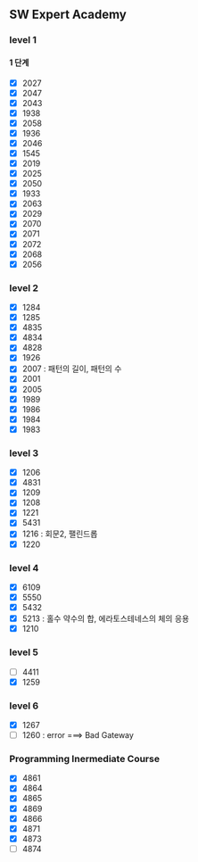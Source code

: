 ## SW Expert Academy
### level 1
#### 1 단계
- [x] 2027
- [x] 2047
- [x] 2043
- [x] 1938
- [x] 2058
- [x] 1936
- [x] 2046
- [x] 1545
- [x] 2019
- [x] 2025
- [x] 2050
- [x] 1933
- [x] 2063
- [x] 2029
- [x] 2070
- [x] 2071
- [x] 2072
- [x] 2068
- [x] 2056

### level 2
- [x] 1284
- [x] 1285
- [x] 4835
- [x] 4834
- [x] 4828
- [x] 1926
- [x] 2007 : 패턴의 길이, 패턴의 수
- [x] 2001
- [x] 2005
- [x] 1989
- [x] 1986
- [x] 1984
- [x] 1983

### level 3
- [x] 1206
- [x] 4831
- [x] 1209
- [x] 1208
- [x] 1221
- [x] 5431
- [X] 1216 : 회문2, 팰린드롭
- [x] 1220

### level 4
- [x] 6109
- [x] 5550
- [x] 5432
- [x] 5213 : 홀수 약수의 합, 에라토스테네스의 체의 응용
- [x] 1210

### level 5
- [ ] 4411
- [x] 1259

### level 6
- [x] 1267
- [ ] 1260 : error ===> Bad Gateway 

### Programming Inermediate Course
- [x] 4861
- [x] 4864
- [x] 4865
- [x] 4869
- [x] 4866
- [x] 4871
- [x] 4873
- [ ] 4874